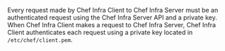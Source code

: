 Every request made by Chef Infra Client to Chef Infra Server must be
an authenticated request using the Chef Infra Server API and a private
key. When Chef Infra Client makes a request to Chef Infra Server,
Chef Infra Client authenticates each request using a private key located
in `/etc/chef/client.pem`.
